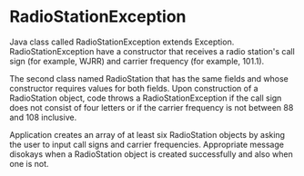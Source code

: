# RadioStationException

 Java class called RadioStationException  extends Exception. 
 RadioStationException  have a constructor that receives a radio station's call sign (for example, WJRR) and carrier frequency (for example, 101.1).

The second class named RadioStation that has the same fields and whose constructor requires values for both fields. 
Upon construction of a RadioStation object, code throws a RadioStationException if the call sign does not consist of four letters 
or if the carrier frequency is not between 88 and 108 inclusive. 

Application  creates an array of at least six RadioStation objects by asking the user to input call signs and carrier frequencies. 
Appropriate message disokays when a RadioStation object is created successfully and also when one is not. 
